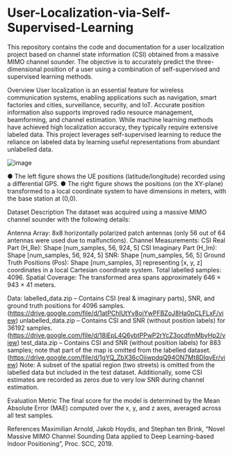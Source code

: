 # User-Localization-via-Self-Supervised-Learning

This repository contains the code and documentation for a user localization project based on channel state information (CSI) obtained from a massive MIMO channel sounder. The objective is to accurately predict the three-dimensional position of a user using a combination of self-supervised and supervised learning methods.

Overview
User localization is an essential feature for wireless communication systems, enabling applications such as navigation, smart factories and cities, surveillance, security, and IoT. Accurate position information also supports improved radio resource management, beamforming, and channel estimation. While machine learning methods have achieved high localization accuracy, they typically require extensive labeled data. This project leverages self-supervised learning to reduce the reliance on labeled data by learning useful representations from abundant unlabelled data.

![image](https://github.com/user-attachments/assets/1f9c1e74-e132-44e0-bb55-bf71cc3e931b)

● The left figure shows the UE positions (latitude/longitude) recorded using a differential
GPS.
● The right figure shows the positions (on the XY-plane) transformed to a local
coordinate system to have dimensions in meters, with the base station at (0,0).


Dataset Description
The dataset was acquired using a massive MIMO channel sounder with the following details:

Antenna Array: 8x8 horizontally polarized patch antennas (only 56 out of 64 antennas were used due to malfunctions).
Channel Measurements:
CSI Real Part (H_Re): Shape [num_samples, 56, 924, 5]
CSI Imaginary Part (H_Im): Shape [num_samples, 56, 924, 5]
SNR: Shape [num_samples, 56, 5]
Ground Truth Positions (Pos):
Shape [num_samples, 3] representing [x, y, z] coordinates in a local Cartesian coordinate system.
Total labelled samples: 4096.
Spatial Coverage: The transformed area spans approximately 646 × 943 × 41 meters.

Data: 
labelled_data.zip – Contains CSI (real & imaginary parts), SNR, and ground truth positions for 4096 samples. (https://drive.google.com/file/d/1atPChIUtYv8oiYwPFBZoJ8Ha0pCLFLxF/view)
unlabelled_data.zip – Contains CSI and SNR (without position labels) for 36192 samples. (https://drive.google.com/file/d/18iEpL4Q6ybtPPwP2rYcZ3ocdfmMbyHp2/view)
test_data.zip – Contains CSI and SNR (without position labels) for 883 samples; note that part of the map is omitted from the labelled dataset. (https://drive.google.com/file/d/1gYQ_ZbX36cOiiwpdqQ94ON7Mt8DlqvEr/view)
Note: A subset of the spatial region (two streets) is omitted from the labelled data but included in the test dataset. Additionally, some CSI estimates are recorded as zeros due to very low SNR during channel estimation.

Evaluation Metric
The final score for the model is determined by the Mean Absolute Error (MAE) computed over the x, y, and z axes, averaged across all test samples.

References
Maximilian Arnold, Jakob Hoydis, and Stephan ten Brink, “Novel Massive MIMO Channel Sounding Data applied to Deep Learning-based Indoor Positioning”, Proc. SCC, 2019.
